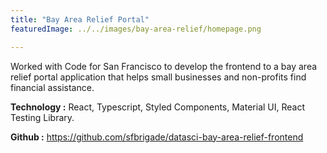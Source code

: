 ```yaml
---
title: "Bay Area Relief Portal"
featuredImage: ../../images/bay-area-relief/homepage.png

---
```


Worked with Code for San Francisco to develop the frontend to a bay area relief portal application that helps small businesses and non-profits
find financial assistance.

**Technology :** React, Typescript, Styled Components, Material UI, React Testing Library.

**Github :** https://github.com/sfbrigade/datasci-bay-area-relief-frontend